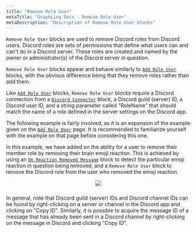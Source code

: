 ```yaml
---
title: "Remove Role User"
metaTitle: "GraphLinq Docs - Remove Role User"
metaDescription: "Description of Remove Role User blocks"
---
```

`Remove Role User` blocks are used to remove Discord roles from Discord users. Discord roles are sets of permissions that define what users can and can't do in a Discord server. These roles are created and named by the owner or administrator(s) of the Discord server in question.

`Remove Role User` blocks appear and behave similarly to <a href="/blockTypes/39-discord/2-addRoleUser"> `Add Role User`</a> blocks, with the obvious difference being that they remove roles rather than add them.

Like <a href="/blockTypes/39-discord/2-addRoleUser"> `Add Role User`</a> blocks, `Remove Role User` blocks require a Discord connection from a <a href="/blockTypes/39-discord/3-discordConnector"> `Discord Connector`</a> block, a Discord guild (server) ID, a Discord user ID, and a string parameter called "RoleName" that should match the name of a role defined in the server settings on the Discord app.

The following example is fairly involved, as it is an expansion of the example given on the <a href="/blockTypes/39-discord/2-addRoleUser"> `Add Role User`</a> page. It is recommended to familiarize yourself with the example on that page before considering this one.

In this example, we have added on the ability for a user to remove their member role by removing their brain emoji reaction. This is achieved by using an <a href="/blockTypes/39-discord/8-onReactionRemovedMessage"> `On Reaction Removed Message`</a> block to detect the particular emoji reaction in question being removed, and a `Remove Role User` block to remove the Discord role from the user who removed the emoji reaction.

<center>
<img src="https://i.imgur.com/lGfVTOf.png"
     style="margin-bottom:10px;" />
</center>

In general, note that Discord guild (server) IDs and Discord channel IDs can be found by right-clicking on a server or channel in the Discord app and clicking on "Copy ID". Similarly, it is possible to acquire the message ID of a message that has already been sent in a Discord channel by right-clicking on the message in Discord and clicking "Copy ID".

